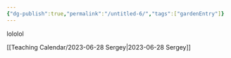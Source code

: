 ```yaml
---
{"dg-publish":true,"permalink":"/untitled-6/","tags":["gardenEntry"]}
---
```



lololol

[[Teaching Calendar/2023-06-28 Sergey\|2023-06-28 Sergey]]